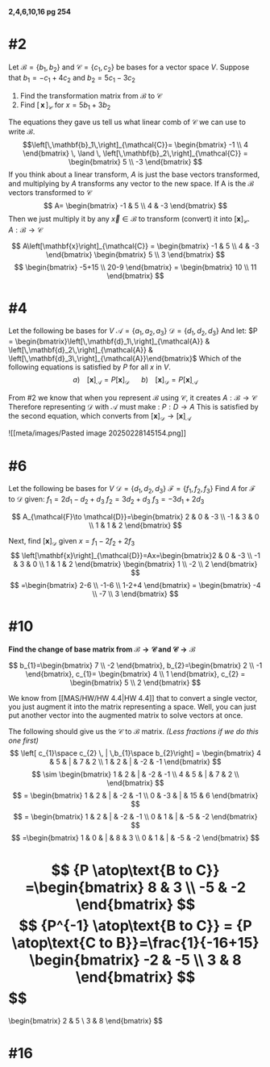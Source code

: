 **2,4,6,10,16 pg 254**
# #2

Let $\mathcal{B}=\{ b_{1},b_{2} \}$ and $\mathcal{C} = \{ c_{1},c_{2} \}$ be bases for a vector space $V$. Suppose that $b_{1}=-c_{1}+4c_{2}$ and $b_{2}=5c_1-3c_{2}$
1. Find the transformation matrix from $\mathcal{B}$ to $\mathcal{C}$
2. Find $\left[\,\mathbf{x}\,\right]_{\mathcal{C}}$ for $x=5b_{1}+3b_{2}$

The equations they gave us tell us what linear comb of $\mathcal{C}$ we can use to write $\mathcal{B}$.
$$\left[\,\mathbf{b}_1\,\right]_{\mathcal{C}}= \begin{bmatrix}
-1 \\
4
\end{bmatrix} \, \land \,
\left[\,\mathbf{b}_2\,\right]_{\mathcal{C}} =
\begin{bmatrix}
5 \\
-3
\end{bmatrix}
$$
If you think about a linear transform, $A$ is just the base vectors transformed, and multiplying by $A$ transforms any vector to the new space.
If A is the $\mathcal{B}$ vectors transformed to $\mathcal{C}$
$$
A=
\begin{bmatrix}
-1 & 5 \\
4 & -3
\end{bmatrix}
$$
Then we just multiply it by any   $\vec{x} \in \mathcal{B}$ to transform (convert) it into $\left[\mathbf{x}\right]_{\mathcal{C}}$. 
 $A:\mathcal{B} \to \mathcal{C}$

$$
A\left[\mathbf{x}\right]_{\mathcal{C}} = \begin{bmatrix}
-1 & 5 \\
4 & -3
\end{bmatrix} \begin{bmatrix}
5 \\
3
\end{bmatrix}
$$
$$
\begin{bmatrix}
-5+15 \\
20-9
\end{bmatrix} = \begin{bmatrix}
10 \\
11
\end{bmatrix}
$$

# #4
Let the following be bases for $V$
$\mathcal{A} = \{ a_{1},a_{2},a_{3} \}$
$\mathcal{D} =\{ d_{1},d_{2},d_{3} \}$
And let:
$P = \begin{bmatrix}\left[\,\mathbf{d}_1\,\right]_{\mathcal{A}} & \left[\,\mathbf{d}_2\,\right]_{\mathcal{A}} & \left[\,\mathbf{d}_3\,\right]_{\mathcal{A}}\end{bmatrix}$
Which of the following equations is satisfied by $P$ for all $x$ in $V$.
$$
a)\,\,\,\,\,\,\left
[\mathbf{x}\right]_{\mathcal{A}} = P\left[\mathbf{x}\right]_{\mathcal{D}}
\,\,\,\,\,\,\,\,\,\,
b)\,\,\,\,\,\,
\left[\mathbf{x}\right]_{\mathcal{D}}=P\left[\mathbf{x}\right]_{\mathcal{A}}
$$

From #2 we know that when you represent $\mathcal{B}$ using $\mathcal{C}$, it creates
$A:\mathcal{B}\to \mathcal{C}$
Therefore representing $\mathcal{D}$ with $\mathcal{A}$ must make : 
$P:D\to A$
This is satisfied by the second equation, which converts from $\left[\mathbf{x}\right]_{\mathcal{D}}\to \left[\mathbf{x}\right]_{\mathcal{A}}$

![[meta/images/Pasted image 20250228145154.png]]

# #6
Let the following be bases for $V$
$\mathcal{D} = \left\{ d_{1},d_{2},d_{3} \right\}$
$\mathcal{F} = \left\{ f_{1},f_{2},f_{3} \right\}$
Find $A$ for $\mathcal{F}$ to $\mathcal{D}$ given:
$f_{1}=2d_{1}-d_{2}+d_{3}$
$f_{2} = 3d_{2}+d_{3}$
$f_{3}=-3d_{1}+2d_{3}$

$$
A_{\mathcal{F}\to \mathcal{D}}=\begin{bmatrix}
2 & 0 & -3 \\
-1 & 3 & 0 \\
1 & 1 & 2
\end{bmatrix}
$$

Next, find $\left[\mathbf{x}\right]_{\mathcal{D}}$ given $x=f_{1}-2f_{2}+2f_{3}$
$$
\left[\mathbf{x}\right]_{\mathcal{D}}=Ax=\begin{bmatrix}2 & 0 & -3 \\
-1 & 3 & 0 \\
1 & 1 & 2
\end{bmatrix} \begin{bmatrix}
1 \\
-2 \\
2
\end{bmatrix}
$$
$$
=\begin{bmatrix}
2-6 \\
-1-6 \\
1-2+4
\end{bmatrix} = \begin{bmatrix}
-4 \\
-7 \\
3
\end{bmatrix}
$$


# #10
**Find the change of base matrix from $\mathcal{B}\to \mathcal{C}$ and $\mathcal{C} \to \mathcal{B}$**

$$
b_{1}=\begin{bmatrix}
7 \\
-2
\end{bmatrix},
b_{2}=\begin{bmatrix}
2 \\
-1
\end{bmatrix},
c_{1}=
\begin{bmatrix}
4 \\
1
\end{bmatrix}, c_{2} = \begin{bmatrix}
5 \\
2
\end{bmatrix}
$$

We know from [[MAS/HW/HW 4.4|HW 4.4]] that to convert a single vector, you just augment it into the matrix representing a space. Well, you can just put another vector into the augmented matrix to solve vectors at once.

The following should give us the $\mathcal{C}$ to $\mathcal{B}$ matrix. *(Less fractions if we do this one first)*
$$
\left[  c_{1}\space c_{2} \, | \,b_{1}\space b_{2}\right] = 
\begin{bmatrix}
4 & 5 & | & 7 & 2 \\
1 & 2 & | & -2 & -1
\end{bmatrix}
$$
$$
\sim \begin{bmatrix}
1 & 2 & | & -2 & -1 \\
4 & 5 & | & 7 & 2 \\
\end{bmatrix} 
$$
$$
= \begin{bmatrix}
1 & 2 & | & -2 & -1 \\
0 & -3 & | & 15 & 6
\end{bmatrix}
$$
$$
= \begin{bmatrix}
1 & 2 & | & -2 & -1 \\
0 & 1 & | & -5 & -2
\end{bmatrix}
$$
$$
=\begin{bmatrix}
1 & 0 & | & 8 & 3 \\
0 & 1 & | & -5 & -2
\end{bmatrix}
$$

$$
{P \atop\text{B to C}} =\begin{bmatrix}
8 & 3 \\
-5 & -2
\end{bmatrix}
$$
$$
{P^{-1} \atop\text{B to C}} = {P \atop\text{C to B}}=\frac{1}{-16+15}
\begin{bmatrix}
-2 & -5 \\
3 & 8
\end{bmatrix}
$$
$$
=

\begin{bmatrix}
2 & 5 \\
3 & 8
\end{bmatrix}
$$

# #16


